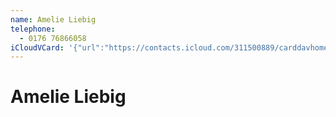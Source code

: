 ```yaml
---
name: Amelie Liebig
telephone:
  - 0176 76866058
iCloudVCard: '{"url":"https://contacts.icloud.com/311500889/carddavhome/card/283292C9-51DC-4695-8A07-F0361983865E.vcf","etag":"\"lnyqqbrv\"","data":"BEGIN:VCARD\r\nVERSION:3.0\r\nFN:\r\nN:Liebig;Amelie;;;\r\nUID:1E9160B9-4B92-447D-A775-B8FDC5378190\r\nPRODID:-//Apple Inc.//iOS 17.0.3//EN\r\nREV:2025-04-03T22:03:40Z\r\nORG:;\r\nTEL:0176 76866058\r\nEND:VCARD"}'
---
```

# Amelie Liebig